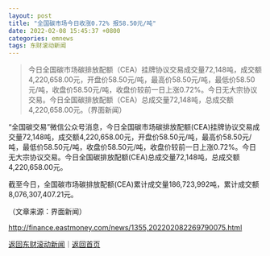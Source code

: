 ```yaml
---
layout: post
title: "全国碳市场今日收涨0.72% 报58.50元/吨"
date: 2022-02-08 15:45:37 +0800
categories: emnews
tags: 东财滚动新闻
---
```

> 今日全国碳市场碳排放配额（CEA）挂牌协议交易成交量72,148吨，成交额4,220,658.00元，开盘价58.50元/吨，最高价58.50元/吨，最低价58.50元/吨，收盘价58.50元/吨，收盘价较前一日上涨0.72%。今日无大宗协议交易。今日全国碳排放配额（CEA）总成交量72,148吨，总成交额4,220,658.00元。（界面新闻）

<p>“全国碳交易”微信公众号消息，今日全国碳市场碳排放配额(CEA)挂牌协议交易成交量72,148吨，成交额4,220,658.00元，开盘价58.50元/吨，最高价58.50元/吨，最低价58.50元/吨，收盘价58.50元/吨，收盘价较前一日上涨0.72%。今日无大宗协议交易。今日全国碳排放配额(CEA)总成交量72,148吨，总成交额4,220,658.00元。</p>
 <p>截至今日，全国碳市场碳排放配额(CEA)累计成交量186,723,992吨，累计成交额8,076,307,407.21元。</p><p class="em_media">（文章来源：界面新闻）</p>

<http://finance.eastmoney.com/news/1355,202202082269790075.html>

[返回东财滚动新闻](//finews.withounder.com/emnews/)｜[返回首页](//finews.withounder.com/)